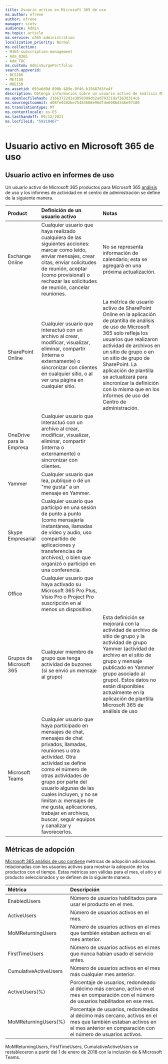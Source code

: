 ```yaml
---
title: Usuario activo en Microsoft 365 de uso
ms.author: efrene
author: efrene
manager: scotv
audience: Admin
ms.topic: article
ms.service: o365-administration
localization_priority: Normal
ms.collection:
- M365-subscription-management
- Adm_O365
- Adm_TOC
ms.custom: AdminSurgePortfolio
search.appverid:
- BCS160
- MET150
- MOE150
ms.assetid: 093a6d0d-890b-489e-9f46-b15687d3fe4f
description: Obtenga información sobre un usuario activo de análisis Microsoft 365 de uso, informes de actividad y métricas de adopción.
ms.openlocfilehash: 21663722d1a3850389db2ad79321daf363d314c6
ms.sourcegitcommit: d08fe0282be75483608e96df4e6986d346e97180
ms.translationtype: MT
ms.contentlocale: es-ES
ms.lasthandoff: 09/12/2021
ms.locfileid: "59219467"
---
```

# <a name="active-user-in-microsoft-365-usage-reports"></a>Usuario activo en Microsoft 365 de uso

## <a name="active-user-in-usage-reports"></a>Usuario activo en informes de uso

Un usuario activo de Microsoft 365 productos para Microsoft 365 [análisis](usage-analytics.md) de uso y los informes de actividad en el centro de administración se define de la siguiente manera. [](../activity-reports/activity-reports.md) 
  
|**Product**|**Definición de un usuario activo**|**Notas**|
|:-----|:-----|:-----|
|Exchange Online  <br/> |Cualquier usuario que haya realizado cualquiera de las siguientes acciones: marcar como leído, enviar mensajes, crear citas, enviar solicitudes de reunión, aceptar (como provisional) o rechazar las solicitudes de reunión, cancelar reuniones.  <br/> |No se representa información de calendario; esta se agregará en una próxima actualización.  <br/> |
|SharePoint Online  <br/> |Cualquier usuario que interactuó con un archivo al crear, modificar, visualizar, eliminar, compartir (interna o externamente) o sincronizar con clientes en cualquier sitio, o al ver una página en cualquier sitio.  <br/> |La métrica de usuario activo de SharePoint Online en la aplicación de plantilla de análisis de uso de Microsoft 365 solo refleja los usuarios que realizaron actividad de archivos en un sitio de grupo o en un sitio de grupo de SharePoint. La aplicación de plantilla se actualizará para sincronizar la definición con la misma que en los informes de uso del Centro de administración.  <br/> |
|OneDrive para la Empresa  <br/> |Cualquier usuario que interactuó con un archivo al crear, modificar, visualizar, eliminar, compartir (interna o externamente) o sincronizar con clientes.  <br/> ||
|Yammer  <br/> |Cualquier usuario que lea, publique o dé un "me gusta" a un mensaje en Yammer.  <br/> ||
|Skype Empresarial  <br/> |Cualquier usuario que participó en una sesión de punto a punto (como mensajería instantánea, llamadas de vídeo y audio, uso compartido de aplicaciones y transferencias de archivos), o bien que organizó o participó en una conferencia.  <br/> ||
|Office  <br/> |Cualquier usuario que haya activado su Microsoft 365 Pro Plus, Visio Pro o Project Pro suscripción en al menos un dispositivo.  <br/> ||
|Grupos de Microsoft 365  <br/> |Cualquier miembro de grupo que tenga actividad de buzones (si se envió un mensaje al grupo)  <br/> |Esta definición se mejorará con la actividad de archivo de sitio de grupo y la actividad de grupo Yammer (actividad de archivo en el sitio de grupo y mensaje publicado en Yammer grupo asociado al grupo). Estos datos no están disponibles actualmente en la aplicación de plantilla Microsoft 365 de análisis de uso  <br/> |
|Microsoft Teams  <br/> |Cualquier usuario que haya participado en mensajes de chat, mensajes de chat privados, llamadas, reuniones u otra actividad. Otra actividad se define como el número de otras actividades de grupo por parte del usuario algunas de las cuales incluyen, y no se limitan a: mensajes de me gusta, aplicaciones, trabajar en archivos, buscar, seguir equipos y canalizar y favorecerlos.  <br/> ||
   
## <a name="adoption-metrics"></a>Métricas de adopción

[Microsoft 365 análisis de uso contiene](usage-analytics.md) métricas de adopción adicionales relacionadas con los usuarios activos para mostrar la adopción de los productos con el tiempo. Estas métricas son válidas para el mes, el año y el producto seleccionados y se definen de la siguiente manera. 
  
|**Métrica**|**Descripción**|
|:-----|:-----|
|EnabledUsers  <br/> |Número de usuarios habilitados para usar el producto en el mes.  <br/> |
|ActiveUsers  <br/> |Número de usuarios activos en el mes.  <br/> |
|MoMReturningUsers  <br/> |Número de usuarios activos en el mes que también estaban activos en el mes anterior.  <br/> |
|FirstTimeUsers  <br/> |Número de usuarios activos en el mes que nunca habían usado el servicio antes.  <br/> |
|CumulativeActiveUsers  <br/> |Número de usuarios activos en el mes más cualquier mes anterior.  <br/> |
|ActiveUsers(%)  <br/> |Porcentaje de usuarios, redondeado al décimo más cercano, activo en el mes en comparación con el número de usuarios habilitados en ese mes.  <br/> |
|MoMReturningUsers(%)  <br/> |Porcentaje de usuarios, redondeados al décimo más cercano, activos en el mes que también estaban activos en el mes anterior en comparación con el número de usuarios activos.  <br/> |
   
MoMReturningUsers, FirstTimeUsers, CumulativeActiveUsers se restableceron a partir del 1 de enero de 2018 con la inclusión de &amp; Microsoft Teams.
  
